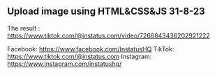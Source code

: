 ## Upload image using HTML&CSS&JS 31-8-23
The result : https://www.tiktok.com/@instatus.com/video/7266843436202921222

Facebook: https://www.facebook.com/InstatusHQ
TikTok: https://www.tiktok.com/@instatus.com
Instagram: https://www.instagram.com/instatushq/